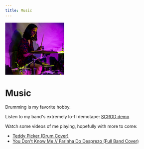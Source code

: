 ```yaml
---
title: Music
---
```


<img src="/media/drumming.jpg" alt="Me playing the drums at Your Mom's House, Denver in 2019" style="height:12em"> 

# Music 
Drumming is my favorite hobby. 

Listen to my band's extremely lo-fi demotape: [SCROD demo](https://scrod.bandcamp.com/album/demo)

Watch some videos of me playing, hopefully with more to come:

- [Teddy Picker (Drum Cover)](https://www.youtube.com/watch?v=9Ypsmg5IhJ4)
- [You Don't Know Me // Farinha Do Desprezo (Full Band Cover)](https://www.youtube.com/watch?v=dQVYjzgHf-c) 

